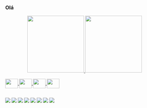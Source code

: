 ### Olá

<div align="center">
  <a href="https://github.com/niltonatanasio">
  <img height="180em" src="https://github-readme-stats.vercel.app/api?username=niltonatanasio&show_icons=true&theme=dark&include_all_commits=true&count_private=true"/>
  <img height="180em" src="https://github-readme-stats.vercel.app/api/top-langs/?username=niltonatanasio&layout=compact&langs_count=7&theme=dark"/>
</div>

<div style="display: inline_block"><br>
  <img align="center" height="30" width="40" src="https://cdn.jsdelivr.net/gh/devicons/devicon/icons/java/java-original.svg" />
  <img align="center" height="30" width="40" src="https://cdn.jsdelivr.net/gh/devicons/devicon/icons/javascript/javascript-original.svg" />
  <img align="center" height="30" width="40" src="https://cdn.jsdelivr.net/gh/devicons/devicon/icons/css3/css3-original.svg" />
  <img align="center" height="30" width="40" src="https://cdn.jsdelivr.net/gh/devicons/devicon/icons/html5/html5-original.svg" />
</div>
  
##
  
<div>
  <a target="_blank" href="https://www.facebook.com/niih.cesar.5/"><img src="https://img.shields.io/badge/Facebook-1877F2?style=for-the-badge&logo=facebook&logoColor=white"/></a>
  <a><img src="https://img.shields.io/badge/Instagram-E4405F?style=for-the-badge&logo=instagram&logoColor=white"/></a>
  <a><img src="https://img.shields.io/badge/LinkedIn-0077B5?style=for-the-badge&logo=linkedin&logoColor=white"/></a>
  <a><img src="https://img.shields.io/badge/Netlify-00C7B7?style=for-the-badge&logo=netlify&logoColor=white"/></a>
  <a><img src="https://img.shields.io/badge/Telegram-2CA5E0?style=for-the-badge&logo=telegram&logoColor=white"/></a>
  <a><img src="https://img.shields.io/badge/Slack-4A154B?style=for-the-badge&logo=slack&logoColor=white"/></a>
  <a><img src="https://img.shields.io/badge/Discord-7289DA?style=for-the-badge&logo=discord&logoColor=white"/></a>
  <a><img src="https://img.shields.io/badge/Zoom-2D8CFF?style=for-the-badge&logo=zoom&logoColor=white"/></a>
</div>
